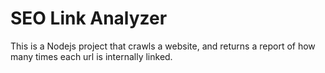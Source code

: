 # SEO Link Analyzer #
This is a Nodejs project that crawls a website, and returns a report of how many times each url is internally linked.